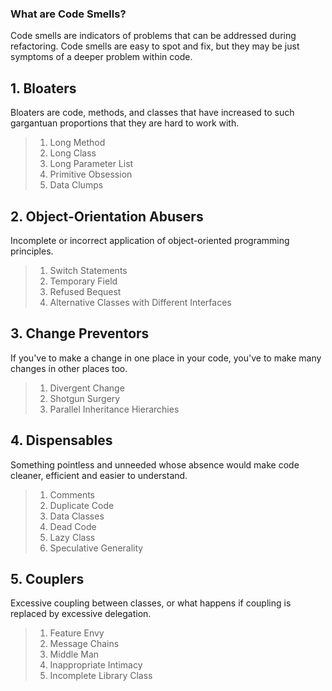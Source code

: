 ### What are Code Smells?
Code smells are indicators of problems that can be addressed during refactoring. Code smells are easy to spot and fix, but they may be just symptoms of a deeper problem within code.

## 1. Bloaters
Bloaters are code, methods, and classes that have increased to such gargantuan proportions that they are hard to work with. 
> 1. Long Method
> 2. Long Class
> 3. Long Parameter List
> 4. Primitive Obsession
> 5. Data Clumps

## 2. Object-Orientation Abusers
Incomplete or incorrect application of object-oriented programming principles. 
> 1. Switch Statements
> 2. Temporary Field
> 3. Refused Bequest
> 4. Alternative Classes with Different Interfaces

## 3. Change Preventors
If you've to make a change in one place in your code, you've to make many changes in other places too. 
> 1. Divergent Change
> 2. Shotgun Surgery
> 3. Parallel Inheritance Hierarchies

## 4. Dispensables
Something pointless and unneeded whose absence would make code cleaner, efficient and easier to understand. 
> 1. Comments
> 2. Duplicate Code
> 3. Data Classes
> 4. Dead Code
> 5. Lazy Class
> 6. Speculative Generality

## 5. Couplers
Excessive coupling between classes, or what happens if coupling is replaced by excessive delegation. 
> 1. Feature Envy
> 2. Message Chains
> 3. Middle Man
> 4. Inappropriate Intimacy
> 5. Incomplete Library Class
